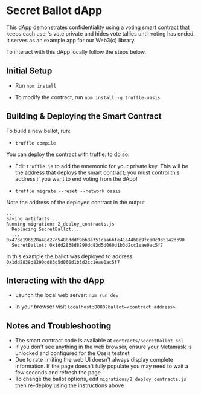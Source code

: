 # Secret Ballot dApp

This dApp demonstrates confidentiality using a voting smart contract that keeps each user's vote private and hides
vote tallies until voting has ended. It serves as an example app for our Web3(c) library.

To interact with this dApp locally follow the steps below.

## Initial Setup

* Run `npm install`

* To modify the contract, run `npm install -g truffle-oasis`

## Building & Deploying the Smart Contract
To build a new ballot, run:

* `truffle compile`

You can deploy the contract with truffle. to do so:

* Edit `truffle.js` to add the mnemonic for your private key. This will be the address that deploys the smart contract;
you must control this address if you want to end voting from the dApp!

* `truffle migrate --reset --network oasis`

Note the address of the deployed contract in the output
```
...
Saving artifacts...
Running migration: 2_deploy_contracts.js
  Replacing SecretBallot...
  ... 0x473e196528a48d27d5488dddf9bb8a351caa6bfe41a44b8e9fca0c935142db90
  SecretBallot: 0x1dd2838d8290dd83d5d060d1b3d2cc1eae0ac5f7
```

In this example the ballot was deployed to address `0x1dd2838d8290dd83d5d060d1b3d2cc1eae0ac5f7`

## Interacting with the dApp

* Launch the local web server: `npm run dev`

* In your browser visit `localhost:8080?ballot=<contract address>`

## Notes and Troubleshooting
* The smart contract code is available at `contracts/SecretBallot.sol`
* If you don't see anything in the web browser, ensure your Metamask is unlocked and configured for the Oasis testnet
* Due to rate limiting the web UI doesn't always display complete information. If the page doesn't fully populate you may
need to wait a few seconds and refresh the page
* To change the ballot options, edit `migrations/2_deploy_contracts.js` then re-deploy using the instructions above
